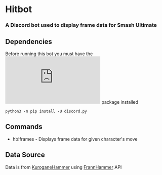 # Hitbot

### A Discord bot used to display frame data for Smash Ultimate

## Dependencies

Before running this bot you must have the
![discord.py](https://github.com/Rapptz/discord.py) package installed

`python3 -m pip install -U discord.py`

## Commands

* hb!frames - Displays frame data for given character's move

## Data Source

Data is from [KuroganeHammer](http://kuroganehammer.com/Ultimate) using
[FrannHammer](https://github.com/Frannsoft/FrannHammer) API
